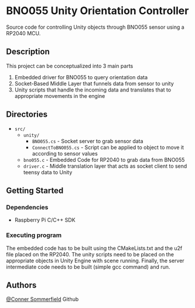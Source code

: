 # BNO055 Unity Orientation Controller

Source code for controlling Unity objects through BNO055 sensor using a RP2040 MCU.

## Description

This project can be conceptualized into 3 main parts

1. Embedded driver for BNO055 to query orientation data
2. Socket-Based Middle Layer that funnels data from sensor to unity
3. Unity scripts that handle the incoming data and translates that to appropriate movements in the engine

## Directories ##

- `src/`  
    - `unity/`  
        - `BNO055.cs`             - Socket server to grab sensor data
        - `ConnectToBNO055.cs`    - Script can be applied to object to move it according to sensor values
    - `bno055.c`                  - Embedded Code for RP2040 to grab data from BNO055
    - `driver.c`                  - Middle translation layer that acts as socket client to send teensy data to Unity

## Getting Started

### Dependencies

* Raspberry Pi C/C++ SDK

### Executing program

The embedded code has to be built using the CMakeLists.txt and the u2f file placed on the RP2040.
The unity scripts need to be placed on the appropriate objects in Unity Engine with scene running.
Finally, the server intermediate code needs to be built (simple gcc command) and run.

## Authors

[@Conner Sommerfield](https://github.com/Repo-Factory/) Github

